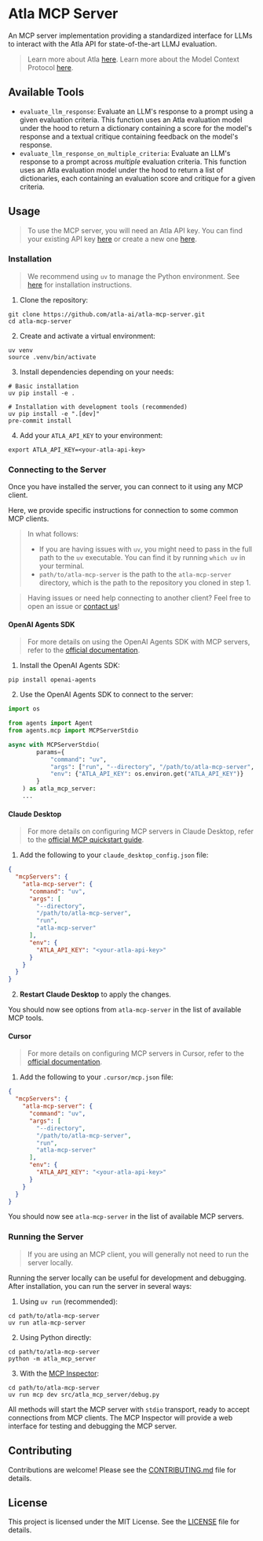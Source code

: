 # Atla MCP Server

An MCP server implementation providing a standardized interface for LLMs to interact with the Atla API for state-of-the-art LLMJ evaluation.

> Learn more about Atla [here](https://www.docs.atla-ai.com). Learn more about the Model Context Protocol [here](https://modelcontextprotocol.io).

## Available Tools

- `evaluate_llm_response`: Evaluate an LLM's response to a prompt using a given evaluation criteria. This function uses an Atla evaluation model under the hood to return a dictionary containing a score for the model's response and a textual critique containing feedback on the model's response.
- `evaluate_llm_response_on_multiple_criteria`: Evaluate an LLM's response to a prompt across _multiple_ evaluation criteria. This function uses an Atla evaluation model under the hood to return a list of dictionaries, each containing an evaluation score and critique for a given criteria.

## Usage

> To use the MCP server, you will need an Atla API key. You can find your existing API key [here](https://www.atla-ai.com/sign-in) or create a new one [here](https://www.atla-ai.com/sign-up).

### Installation

> We recommend using `uv` to manage the Python environment. See [here](https://docs.astral.sh/uv/getting-started/installation/) for installation instructions.

1. Clone the repository:

```shell
git clone https://github.com/atla-ai/atla-mcp-server.git
cd atla-mcp-server
```

2. Create and activate a virtual environment:

```shell
uv venv
source .venv/bin/activate
```

3. Install dependencies depending on your needs:

```shell
# Basic installation
uv pip install -e .
```

```shell
# Installation with development tools (recommended)
uv pip install -e ".[dev]"
pre-commit install
```

4. Add your `ATLA_API_KEY` to your environment:

```shell
export ATLA_API_KEY=<your-atla-api-key>
```

### Connecting to the Server

Once you have installed the server, you can connect to it using any MCP client.

Here, we provide specific instructions for connection to some common MCP clients.

> In what follows:
>
> - If you are having issues with `uv`, you might need to pass in the full path to the `uv` executable. You can find it by running `which uv` in your terminal.
> - `path/to/atla-mcp-server` is the path to the `atla-mcp-server` directory, which is the path to the repository you cloned in step 1.

> Having issues or need help connecting to another client? Feel free to open an issue or [contact us](mailto:support@atla-ai.com)!

#### OpenAI Agents SDK

> For more details on using the OpenAI Agents SDK with MCP servers, refer to the [official documentation](https://openai.github.io/openai-agents-python/).

1. Install the OpenAI Agents SDK:

```shell
pip install openai-agents
```

2. Use the OpenAI Agents SDK to connect to the server:

```python
import os

from agents import Agent
from agents.mcp import MCPServerStdio

async with MCPServerStdio(
        params={
            "command": "uv",
            "args": ["run", "--directory", "/path/to/atla-mcp-server", "atla-mcp-server"],
            "env": {"ATLA_API_KEY": os.environ.get("ATLA_API_KEY")}
        }
    ) as atla_mcp_server:
    ...
```

#### Claude Desktop

> For more details on configuring MCP servers in Claude Desktop, refer to the [official MCP quickstart guide](https://modelcontextprotocol.io/quickstart/user).

1. Add the following to your `claude_desktop_config.json` file:

```json
{
  "mcpServers": {
    "atla-mcp-server": {
      "command": "uv",
      "args": [
        "--directory",
        "/path/to/atla-mcp-server",
        "run",
        "atla-mcp-server"
      ],
      "env": {
        "ATLA_API_KEY": "<your-atla-api-key>"
      }
    }
  }
}
```

2. **Restart Claude Desktop** to apply the changes.

You should now see options from `atla-mcp-server` in the list of available MCP tools.

#### Cursor

> For more details on configuring MCP servers in Cursor, refer to the [official documentation](https://docs.cursor.com/context/model-context-protocol).

1. Add the following to your `.cursor/mcp.json` file:

```json
{
  "mcpServers": {
    "atla-mcp-server": {
      "command": "uv",
      "args": [
        "--directory",
        "/path/to/atla-mcp-server",
        "run",
        "atla-mcp-server"
      ],
      "env": {
        "ATLA_API_KEY": "<your-atla-api-key>"
      }
    }
  }
}
```

You should now see `atla-mcp-server` in the list of available MCP servers.


### Running the Server

> If you are using an MCP client, you will generally not need to run the server locally.

Running the server locally can be useful for development and debugging. After installation, you can run the server in several ways:

1. Using `uv run` (recommended):

```shell
cd path/to/atla-mcp-server
uv run atla-mcp-server
```

2. Using Python directly:

```shell
cd path/to/atla-mcp-server
python -m atla_mcp_server
```

3. With the [MCP Inspector](https://github.com/modelcontextprotocol/inspector):

```shell
cd path/to/atla-mcp-server
uv run mcp dev src/atla_mcp_server/debug.py
```

All methods will start the MCP server with `stdio` transport, ready to accept connections from MCP clients. The MCP Inspector will provide a web interface for testing and debugging the MCP server.

## Contributing

Contributions are welcome! Please see the [CONTRIBUTING.md](CONTRIBUTING.md) file for details.

## License

This project is licensed under the MIT License. See the [LICENSE](LICENSE) file for details.
